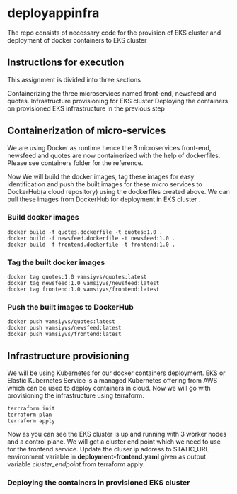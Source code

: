 # deployappinfra
The repo consists of necessary code for the provision of EKS cluster and deployment of docker containers to EKS cluster

## Instructions for execution
This assignment is divided into three sections

Containerizing the three microservices named front-end, newsfeed and quotes.
Infrastructure provisioning for EKS cluster
Deploying the containers on provisioned EKS infrastructure in the previous step

## Containerization of micro-services

We are using Docker as runtime hence the 3 microservices front-end, newsfeed and quotes are now containerized with the help of dockerfiles. Please see containers folder for the reference.

Now We will build the docker images, tag these images for easy identification and push the built images for these micro services to DockerHub(a cloud repository) using the dockerfiles created above. We can pull these images from DockerHub for deployment in EKS cluster .

### Build docker images
```
docker build -f quotes.dockerfile -t quotes:1.0 .
docker build -f newsfeed.dockerfile -t newsfeed:1.0 .
docker build -f frontend.dockerfile -t frontend:1.0 .
```

### Tag the built docker images
```
docker tag quotes:1.0 vamsiyvs/quotes:latest
docker tag newsfeed:1.0 vamsiyvs/newsfeed:latest
docker tag frontend:1.0 vamsiyvs/frontend:latest
```

### Push the built images to DockerHub
```
docker push vamsiyvs/quotes:latest
docker push vamsiyvs/newsfeed:latest
docker push vamsiyvs/frontend:latest
```

## Infrastructure provisioning

We will be using Kubernetes for our docker containers deployment. EKS or Elastic Kubernetes Service is a managed Kubernetes offering from AWS which can be used to deploy containers in cloud. Now we will go with provisioning the infrastructure using terraform.
```
terrraform init
terraform plan
terraform apply
```
Now as you can see the EKS cluster is up and running with 3 worker nodes and a control plane. We will get a cluster end point which we need to use for the frontend service.
Update the cluser ip address to STATIC_URL environment variable in **deployment-frontend.yaml** given as output variable *cluster_endpoint* from terraform apply.

### Deploying the containers in provisioned EKS cluster 
